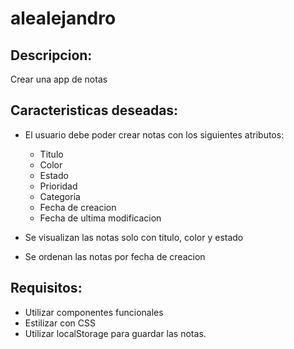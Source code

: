 # alealejandro

## Descripcion: 

Crear una app de notas


## Caracteristicas deseadas:

* El usuario debe poder crear notas con los siguientes atributos:
  - Titulo
  - Color
  - Estado
  - Prioridad
  - Categoria
  - Fecha de creacion
  - Fecha de ultima modificacion
  
* Se visualizan las notas solo con titulo, color y estado

* Se ordenan las notas por fecha de creacion


## Requisitos:

* Utilizar componentes funcionales
* Estilizar con CSS
* Utilizar localStorage para guardar las notas.
